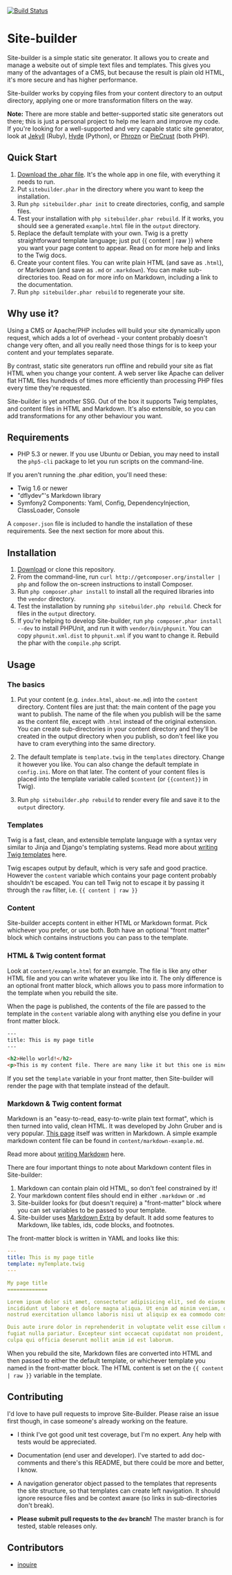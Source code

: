 [![Build Status](https://secure.travis-ci.org/inanimatt/site-builder.png?branch=master)](http://travis-ci.org/inanimatt/site-builder)

# Site-builder

Site-builder is a simple static site generator. It allows you to create and
manage a website out of simple text files and templates. This gives you many of
the advantages of a CMS, but because the result is plain old HTML, it's more
secure and has higher performance.

Site-builder works by copying files from your content directory to an output
directory, applying one or more transformation filters on the way.

**Note:** There are more stable and better-supported static site generators out there; this is just a personal project to help me learn and improve my code. If you're looking for a well-supported and very capable static site generator, look at [Jekyll](http://jekyllrb.com/) (Ruby), [Hyde](http://ringce.com/hyde) (Python), or [Phrozn](http://www.phrozn.info/en/) or [PieCrust](http://bolt80.com/piecrust/) (both PHP).

## Quick Start

1. [Download the .phar file](https://lazycat.org/download/sitebuilder.phar). 
   It's the whole app in one file, with everything it needs to run.
2. Put `sitebuilder.phar` in the directory where you want to keep the installation.
3. Run `php sitebuilder.phar init` to create directories, config, and sample files.
4. Test your installation with `php sitebuilder.phar rebuild`. If it works, you 
   should see a generated `example.html` file in the `output` directory.
5. Replace the default template with your own. Twig is a pretty straightforward 
   template language; just put {{ content | raw }} where you want your page 
   content to appear. Read on for more help and links to the Twig docs.
6. Create your content files. You can write plain HTML (and save as `.html`),
   or Markdown (and save as `.md` or `.markdown`). You can make sub-directories
   too. Read on for more info on Markdown, including a link to the
   documentation.
7. Run `php sitebuilder.phar rebuild` to regenerate your site.

## Why use it?

Using a CMS or Apache/PHP includes will build your site dynamically upon
request, which adds a lot of overhead - your content probably doesn't change
very often, and all you really need those things for is to keep your content
and your templates separate.

By contrast, static site generators run offline and rebuild your site as flat
HTML when you change your content. A web server like Apache can deliver flat
HTML files hundreds of times more efficiently than processing PHP files every
time they're requested.

Site-builder is yet another SSG. Out of the box it supports Twig templates, and
content files in HTML and Markdown. It's also extensible, so you can add
transformations for any other behaviour you want.

## Requirements

* PHP 5.3 or newer. If you use Ubuntu or Debian, you may need to install 
  the `php5-cli` package to let you run scripts on the command-line.

If you aren't running the .phar edition, you'll need these:

* Twig 1.6 or newer
* "dflydev"'s Markdown library
* Symfony2 Components: Yaml, Config, DependencyInjection, ClassLoader, Console

A `composer.json` file is included to handle the installation of these 
requirements. See the next section for more about this.



## Installation

1. [Download](https://github.com/inanimatt/site-builder/zipball/master) or clone this repository.
2. From the command-line, run `curl http://getcomposer.org/installer | php` and follow the on-screen instructions to install Composer.
3. Run `php composer.phar install` to install all the required libraries into the `vendor` directory.
4. Test the installation by running `php sitebuilder.php rebuild`. Check for files in the `output` directory.
5. If you're helping to develop Site-builder, run `php composer.phar install --dev` to install PHPUnit, and run it with `vendor/bin/phpunit`. You can copy `phpunit.xml.dist` to `phpunit.xml` if you want to change it. Rebuild the phar with the `compile.php` script.

## Usage

### The basics

1. Put your content (e.g. `index.html`, `about-me.md`) into the `content`
directory. Content files are just that: the main content of the page you want
to publish. The name of the file when you publish will be the same as the
content file, except with `.html` instead of the original extension. You can
create sub-directories in your content directory and they'll be created in the
output directory when you publish, so don't feel like you have to cram
everything into the same directory.

2. The default template is `template.twig` in the `templates` directory. Change
it however you like. You can also change the default template in `config.ini`.
More on that later. The content of your content files is placed into the
template variable called `$content` (or `{{content}}` in Twig).

3. Run `php sitebuilder.php rebuild` to render every file and save it to the
`output` directory.


### Templates

Twig is a fast, clean, and extensible template language with a syntax very 
similar to Jinja and Django's templating systems. Read more about [writing Twig 
templates](http://twig.sensiolabs.org/doc/templates.html) here. 

Twig escapes output by default, which is very safe and good practice. However
the `content` variable which contains your page content probably shouldn't be
escaped. You can tell Twig not to escape it by passing it through the `raw`
filter, i.e. `{{ content | raw }}`


### Content

Site-builder accepts content in either HTML or Markdown format. Pick whichever
you prefer, or use both. Both have an optional "front matter" block which contains instructions you can pass to the template.


### HTML & Twig content format

Look at `content/example.html` for an example. The file is like any other HTML
file and you can write whatever you like into it. The only difference is an
optional front matter block, which allows you to pass more information to the
template when you rebuild the site.

When the page is published, the contents of the file are passed to the template
in the `content` variable along with anything else you define in your front
matter block.


```html
---
title: This is my page title
---

<h2>Hello world!</h2>
<p>This is my content file. There are many like it but this one is mine.</p>
```

If you set the `template` variable in your front matter, then Site-builder will
render the page with that template instead of the default.


### Markdown & Twig content format

Markdown is an "easy-to-read, easy-to-write plain text format", which is then
turned into valid, clean HTML. It was developed by John Gruber and is very
popular. [This page](https://raw.github.com/inanimatt/site-builder/master/README.md) itself
was written in Markdown. A simple example markdown content file can be found in
`content/markdown-example.md`.

Read more about [writing 
Markdown](http://daringfireball.net/projects/markdown/basics) here.

There are four important things to note about Markdown content files in 
Site-builder:

1. Markdown can contain plain old HTML, so don't feel constrained by it!
2. Your markdown content files should end in either `.markdown` or `.md`
3. Site-builder looks for (but doesn't require) a "front-matter" block where 
   you can set variables to be passed to your template.
4. Site-builder uses [Markdown Extra](http://michelf.ca/projects/php-markdown/extra/) by default. It add 
   some features to Markdown, like tables, ids, code blocks, and footnotes.

The front-matter block is written in YAML and looks like this:

```yaml
---
title: This is my page title
template: myTemplate.twig
---

My page title
=============

Lorem ipsum dolor sit amet, consectetur adipisicing elit, sed do eiusmod tempor 
incididunt ut labore et dolore magna aliqua. Ut enim ad minim veniam, quis 
nostrud exercitation ullamco laboris nisi ut aliquip ex ea commodo consequat. 

Duis aute irure dolor in reprehenderit in voluptate velit esse cillum dolore eu 
fugiat nulla pariatur. Excepteur sint occaecat cupidatat non proident, sunt in 
culpa qui officia deserunt mollit anim id est laborum.

```

When you rebuild the site, Markdown files are converted into HTML and then 
passed to either the default template, or whichever template you named in the 
front-matter block. The HTML content is set on the `{{ content | raw }}` variable in the template.



## Contributing

I'd love to have pull requests to improve Site-Builder. Please raise an issue 
first though, in case someone's already working on the feature.

* I think I've got good unit test coverage, but I'm no expert. Any help with tests would be appreciated.
  
* Documentation (end user and developer). I've started to add doc-comments
  and there's this README, but there could be more and better, I know.

* A navigation generator object passed to the templates that represents the
  site structure, so that templates can create left navigation. It should
  ignore resource files and be context aware (so links in sub-directories don't
  break).

* **Please submit pull requests to the `dev` branch!** The master branch is for tested, stable releases only.

## Contributors

* [inouire](https://github.com/inouire)
